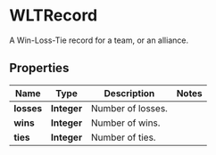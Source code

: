 

# WLTRecord

A Win-Loss-Tie record for a team, or an alliance.
## Properties

Name | Type | Description | Notes
------------ | ------------- | ------------- | -------------
**losses** | **Integer** | Number of losses. | 
**wins** | **Integer** | Number of wins. | 
**ties** | **Integer** | Number of ties. | 



